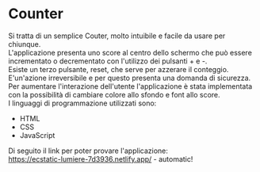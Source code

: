 # Counter
Si tratta di un semplice Couter, molto intuibile e facile da usare per chiunque.     
L'applicazione presenta uno score al centro dello schermo che può essere incrementato o decrementato con l'utilizzo dei pulsanti + e -.   
Esiste un terzo pulsante, reset, che serve per azzerare il conteggio. E'un'azione irreversibile e per questo presenta una domanda di sicurezza.   
Per aumentare l'interazione dell'utente l'applicazione è stata implementata con la possibilità di cambiare colore allo sfondo e font allo score.   
I linguaggi di programmazione utilizzati sono:
- HTML
- CSS
- JavaScript  

Di seguito il link per poter provare l'applicazione:  
https://ecstatic-lumiere-7d3936.netlify.app/ - automatic!
